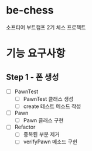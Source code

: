 # be-chess
소프티어 부트캠프 2기 체스 프로젝트

# 기능 요구사항
## Step 1 - 폰 생성
- [ ] PawnTest
  - [ ] PawnTest 클래스 생성
  - [ ] create 테스트 메소드 작성
- [ ] Pawn
  - [ ] Pawn 클래스 구현
- [ ] Refactor
  - [ ] 중복된 부분 제거
  - [ ] verifyPawn 메소드 구현